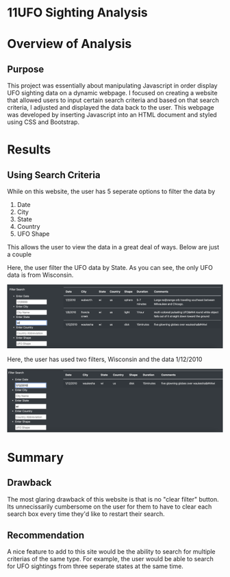 # 11UFO Sighting Analysis
# Overview of Analysis

## Purpose
This project was essentially about manipulating Javascript in order display UFO sighting data on a dynamic webpage. I focused on creating a website that allowed users to input certain search criteria and based on that search criteria, I adjusted and displayed the data back to the user. This webpage was developed by inserting Javascript into an HTML document and styled using CSS and Bootstrap.


# Results

## Using Search Criteria
While on this website, the user has 5 seperate options to filter the data by

1. Date
2. City
3. State
4. Country
5. UFO Shape

This allows the user to view the data in a great deal of ways. Below are just a couple

Here, the user filter the UFO data by State. As you can see, the only UFO data is from Wisconsin.

![Filter_by_State](filter.png)

Here, the user has used two filters, Wisconsin and the data 1/12/2010

![Filter_by_State](multi_filter.png)

# Summary

## Drawback
The most glaring drawback of this website is that is no "clear filter" button. Its unnecissarily cumbersome on the user for them to have to clear each search box every time they'd like to restart their search.

## Recommendation
A nice feature to add to this site would be the ability to search for multiple criterias of the same type. For example, the user would be able to search for UFO sightings from three seperate states at the same time.






